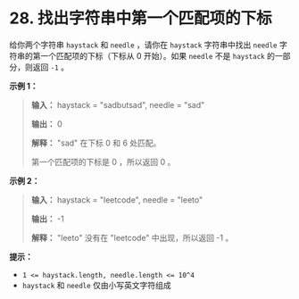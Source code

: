 # 28. 找出字符串中第一个匹配项的下标

给你两个字符串 `haystack` 和 `needle` ，请你在 `haystack` 字符串中找出 `needle` 字符串的第一个匹配项的下标（下标从 0
开始）。如果 `needle` 不是 `haystack` 的一部分，则返回  `-1` 。

**示例 1：**

> **输入：** haystack = "sadbutsad", needle = "sad"
>
> **输出：** 0
>
> **解释：** "sad" 在下标 0 和 6 处匹配。
>
> 第一个匹配项的下标是 0 ，所以返回 0 。

**示例 2：**

> **输入：** haystack = "leetcode", needle = "leeto"
>
> **输出：** \-1
>
> **解释：** "leeto" 没有在 "leetcode" 中出现，所以返回 \-1 。

**提示：**

* `1 <= haystack.length, needle.length <= 10^4`
* `haystack` 和 `needle` 仅由小写英文字符组成